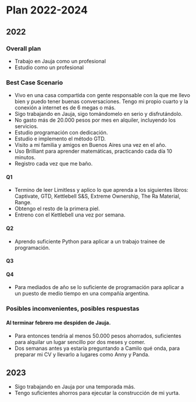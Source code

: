 # Plan 2022-2024
## 2022
### Overall plan
- Trabajo en Jauja como un profesional
- Estudio como un profesional
### Best Case Scenario
- Vivo en una casa compartida con gente responsable con la que me llevo bien y puedo tener buenas conversaciones. Tengo mi propio cuarto y la conexión a internet es de 6 megas o más.
- Sigo trabajando en Jauja, sigo tomándomelo en serio y disfrutándolo.
- No gasto más de 20.000 pesos por mes en alquiler, incluyendo los servicios.
- Estudio programación con dedicación.
- Estudio e implemento el método GTD.
- Visito a mi familia y amigos en Buenos Aires una vez en el año.
- Uso Brilliant para aprender matemáticas, practicando cada día 10 minutos.
- Registro cada vez que me baño.

#### Q1
- Termino de leer Limitless y aplico lo que aprenda a los siguientes libros: Captivate, GTD, Kettlebell S&S, Extreme Ownership, The Ra Material, Range.
- Obtengo el resto de la primera piel.
- Entreno con el Kettlebell una vez por semana.
#### Q2
- Aprendo suficiente Python para aplicar a un trabajo trainee de programación.

#### Q3
#### Q4










- Para mediados de año se lo suficiente de programación para aplicar a un puesto de medio tiempo en una compañía argentina.

### Posibles inconvenientes, posibles respuestas
#### Al terminar febrero me despiden de Jauja.
- Para entonces tendría al menos 50.000 pesos ahorrados, suficientes para alquilar un lugar sencillo por dos meses y comer.
- Dos semanas antes ya estaría preguntando a Camilo qué onda, para preparar mi CV y llevarlo a lugares como Anny y Panda.

## 2023
- Sigo trabajando en Jauja por una temporada más.
- Tengo suficientes ahorros para ejecutar la construcción de mi yurta.